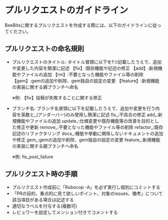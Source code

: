 # プルリクエストのガイドライン

BeeBitsに関するプルリクエストを作成する際には、以下のガイドラインに従ってください。

## プルリクエストの命名規則

- プルリクエストのタイトル: タイトル冒頭に以下を1つ記載したうえで、追加や変更した内容を簡潔に記述
    【fix】:既存機能や記述の修正
    【add】:新規機能やファイルの追加
    【rm】:不要となった機能やファイル等の削除
    【gem】:gemの追加や削除、gem独自の設定の変更
    【feature】:新規機能の実装に関する親ブランチへ命名

    ※例: 【fix】投稿が失敗することに関する修正


- ブランチ名: ブランチ名冒頭に以下を記載したうえで、追加や変更を行う内容を英数と_(アンダーバー)のみ使用し簡潔に記述
    fix_:不具合の修正
    add_:新規機能やファイルの追加
    update_:仕様変更や既存機能等の改善を目的とした修正や更新
    remove_:不要となった機能やファイル等の削除
    refactor_:既存記述のリファクタリング
    docs_:機能や挙動に関係しないドキュメントの追加や修正
    gem_:gemの追加や削除、gem独自の設定の変更
    feature_:新規機能の実装に関する親ブランチへ命名

    ※例: fix_post_failure


## プルリクエスト時の手順
- プルリクエスト作成前に「Rubocop -A」を必ず実行し個別にコミットする
- 「PRの目的、重点的に見て欲しいポイント、対象のissues、備考」について該当項目がある場合は記述する
- 適切なラベルを付与する(複数可)
- レビュワーを設定してメンション付きでコメントする

